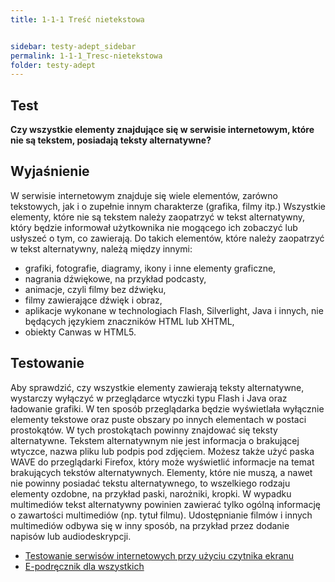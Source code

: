 ```yaml
---
title: 1-1-1 Treść nietekstowa


sidebar: testy-adept_sidebar
permalink: 1-1-1_Tresc-nietekstowa
folder: testy-adept
---
```


## Test
**Czy wszystkie elementy znajdujące się w serwisie internetowym, które nie są tekstem, posiadają teksty alternatywne?**

## Wyjaśnienie
W serwisie internetowym znajduje się wiele elementów, zarówno tekstowych, jak i o zupełnie innym charakterze (grafika, filmy itp.) Wszystkie elementy, które nie są tekstem należy zaopatrzyć w tekst alternatywny, który będzie informował użytkownika nie mogącego ich zobaczyć lub usłyszeć o tym, co zawierają. Do takich elementów, które należy zaopatrzyć w tekst alternatywny, należą między innymi:
-	grafiki, fotografie, diagramy, ikony i inne elementy graficzne,
-	nagrania dźwiękowe, na przykład podcasty,
-	animacje, czyli filmy bez dźwięku,
-	filmy zawierające dźwięk i obraz,
-	aplikacje wykonane w technologiach Flash, Silverlight, Java i innych, nie będących językiem znaczników HTML lub XHTML,
-	obiekty Canwas w HTML5.

## Testowanie
Aby sprawdzić, czy wszystkie elementy zawierają teksty alternatywne, wystarczy wyłączyć w przeglądarce wtyczki typu Flash i Java oraz ładowanie grafiki. W ten sposób przeglądarka będzie wyświetlała wyłącznie elementy tekstowe oraz puste obszary po innych elementach w postaci prostokątów. W tych prostokątach powinny znajdować się teksty alternatywne. Tekstem alternatywnym nie jest informacja o brakującej wtyczce, nazwa pliku lub podpis pod zdjęciem. Możesz także użyć paska WAVE do przeglądarki Firefox, który może wyświetlić informacje na temat brakujących tekstów alternatywnych.
Elementy, które nie muszą, a nawet nie powinny posiadać tekstu alternatywnego, to wszelkiego rodzaju elementy ozdobne, na przykład paski, narożniki, kropki.
W wypadku multimediów tekst alternatywny powinien zawierać tylko ogólną informację o zawartości multimediów (np. tytuł filmu). Udostępnianie filmów i innych multimediów odbywa się w inny sposób, na przykład przez dodanie napisów lub audiodeskrypcji.
-	[Testowanie serwisów internetowych przy użyciu czytnika ekranu](http://informaton.pl/?p=352)
-	[E-podręcznik dla wszystkich](http://www.fdc.org.pl/poradnik-tworzenia-dostepnych-e-materialow-edukacyjnych/)

